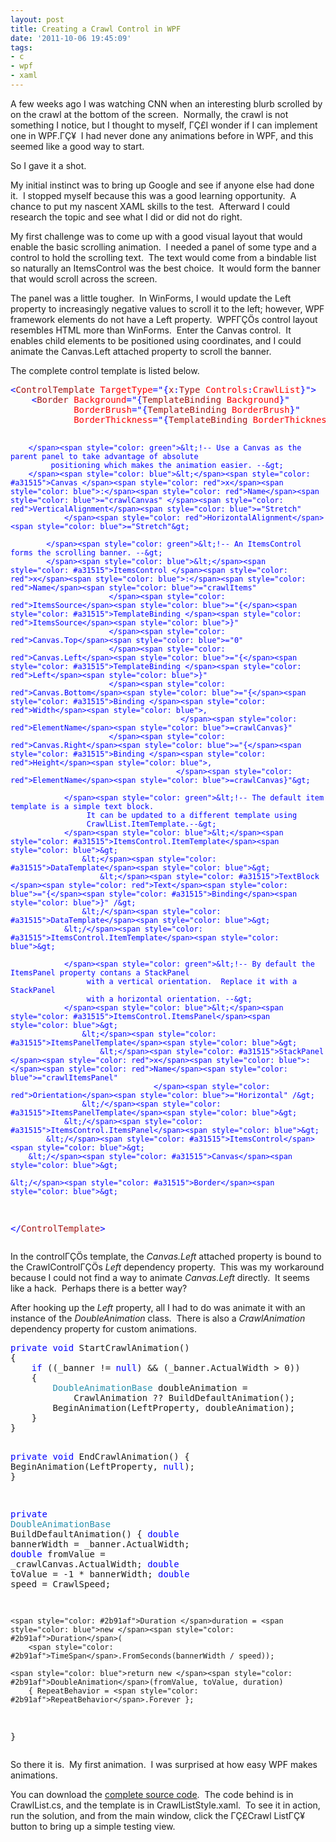 ```yaml
---
layout: post
title: Creating a Crawl Control in WPF
date: '2011-10-06 19:45:09'
tags:
- c
- wpf
- xaml
---
```


<p>A few weeks ago I was watching CNN when an interesting blurb scrolled by on the crawl at the bottom of the screen.&nbsp; Normally, the crawl is not something I notice, but I thought to myself, ΓÇ£I wonder if I can implement one in WPF.ΓÇ¥&nbsp; I had never done any animations before in WPF, and this seemed like a good way to start.</p> <p>So I gave it a shot.</p> <p>My initial instinct was to bring up Google and see if anyone else had done it.&nbsp; I stopped myself because this was a good learning opportunity.&nbsp; A chance to put my nascent XAML skills to the test.&nbsp; Afterward I could research the topic and see what I did or did not do right.</p> <p>My first challenge was to come up with a good visual layout that would enable the basic scrolling animation.&nbsp; I needed a panel of some type and a control to hold the scrolling text.&nbsp; The text would come from a bindable list so naturally an ItemsControl was the best choice.&nbsp; It would form the banner that would scroll across the screen.</p> <p>The panel was a little tougher.&nbsp; In WinForms, I would update the Left property to increasingly negative values to scroll it to the left; however, WPF framework elements do not have a Left property.&nbsp; WPFΓÇÖs control layout resembles HTML more than WinForms.&nbsp; Enter the Canvas control.&nbsp; It enables child elements to be positioned using coordinates, and I could animate the Canvas.Left attached property to scroll the banner.</p> <p>The complete control template is listed below.</p><pre class="code"><span style="color: blue">&lt;</span><span style="color: #a31515">ControlTemplate </span><span style="color: red">TargetType</span><span style="color: blue">="{</span><span style="color: #a31515">x</span><span style="color: blue">:</span><span style="color: #a31515">Type </span><span style="color: red">Controls</span><span style="color: blue">:</span><span style="color: red">CrawlList</span><span style="color: blue">}"&gt;
    &lt;</span><span style="color: #a31515">Border </span><span style="color: red">Background</span><span style="color: blue">="{</span><span style="color: #a31515">TemplateBinding </span><span style="color: red">Background</span><span style="color: blue">}"
            </span><span style="color: red">BorderBrush</span><span style="color: blue">="{</span><span style="color: #a31515">TemplateBinding </span><span style="color: red">BorderBrush</span><span style="color: blue">}"
            </span><span style="color: red">BorderThickness</span><span style="color: blue">="{</span><span style="color: #a31515">TemplateBinding </span><span style="color: red">BorderThickness</span><span style="color: blue">}"&gt;

        </span><span style="color: green">&lt;!-- Use a Canvas as the parent panel to take advantage of absolute
             positioning which makes the animation easier. --&gt;
        </span><span style="color: blue">&lt;</span><span style="color: #a31515">Canvas </span><span style="color: red">x</span><span style="color: blue">:</span><span style="color: red">Name</span><span style="color: blue">="crawlCanvas" </span><span style="color: red">VerticalAlignment</span><span style="color: blue">="Stretch"
                </span><span style="color: red">HorizontalAlignment</span><span style="color: blue">="Stretch"&gt;

            </span><span style="color: green">&lt;!-- An ItemsControl forms the scrolling banner. --&gt;
            </span><span style="color: blue">&lt;</span><span style="color: #a31515">ItemsControl </span><span style="color: red">x</span><span style="color: blue">:</span><span style="color: red">Name</span><span style="color: blue">="crawlItems"
                          </span><span style="color: red">ItemsSource</span><span style="color: blue">="{</span><span style="color: #a31515">TemplateBinding </span><span style="color: red">ItemsSource</span><span style="color: blue">}"
                          </span><span style="color: red">Canvas.Top</span><span style="color: blue">="0"
                          </span><span style="color: red">Canvas.Left</span><span style="color: blue">="{</span><span style="color: #a31515">TemplateBinding </span><span style="color: red">Left</span><span style="color: blue">}"
                          </span><span style="color: red">Canvas.Bottom</span><span style="color: blue">="{</span><span style="color: #a31515">Binding </span><span style="color: red">Width</span><span style="color: blue">,
                                          </span><span style="color: red">ElementName</span><span style="color: blue">=crawlCanvas}"
                          </span><span style="color: red">Canvas.Right</span><span style="color: blue">="{</span><span style="color: #a31515">Binding </span><span style="color: red">Height</span><span style="color: blue">,
                                         </span><span style="color: red">ElementName</span><span style="color: blue">=crawlCanvas}"&gt;

                </span><span style="color: green">&lt;!-- The default item template is a simple text block.
                     It can be updated to a different template using
                     CrawlList.ItemTemplate.--&gt;
                </span><span style="color: blue">&lt;</span><span style="color: #a31515">ItemsControl.ItemTemplate</span><span style="color: blue">&gt;
                    &lt;</span><span style="color: #a31515">DataTemplate</span><span style="color: blue">&gt;
                        &lt;</span><span style="color: #a31515">TextBlock </span><span style="color: red">Text</span><span style="color: blue">="{</span><span style="color: #a31515">Binding</span><span style="color: blue">}" /&gt;
                    &lt;/</span><span style="color: #a31515">DataTemplate</span><span style="color: blue">&gt;
                &lt;/</span><span style="color: #a31515">ItemsControl.ItemTemplate</span><span style="color: blue">&gt;

                </span><span style="color: green">&lt;!-- By default the ItemsPanel property contans a StackPanel
                     with a vertical orientation.  Replace it with a StackPanel
                     with a horizontal orientation. --&gt;
                </span><span style="color: blue">&lt;</span><span style="color: #a31515">ItemsControl.ItemsPanel</span><span style="color: blue">&gt;
                    &lt;</span><span style="color: #a31515">ItemsPanelTemplate</span><span style="color: blue">&gt;
                        &lt;</span><span style="color: #a31515">StackPanel </span><span style="color: red">x</span><span style="color: blue">:</span><span style="color: red">Name</span><span style="color: blue">="crawlItemsPanel"
                                    </span><span style="color: red">Orientation</span><span style="color: blue">="Horizontal" /&gt;
                    &lt;/</span><span style="color: #a31515">ItemsPanelTemplate</span><span style="color: blue">&gt;
                &lt;/</span><span style="color: #a31515">ItemsControl.ItemsPanel</span><span style="color: blue">&gt;
            &lt;/</span><span style="color: #a31515">ItemsControl</span><span style="color: blue">&gt;
        &lt;/</span><span style="color: #a31515">Canvas</span><span style="color: blue">&gt;

    &lt;/</span><span style="color: #a31515">Border</span><span style="color: blue">&gt;
&lt;/</span><span style="color: #a31515">ControlTemplate</span><span style="color: blue">&gt;</span></pre>
<p>In the controlΓÇÖs template, the <em>Canvas.Left</em> attached property is bound to the CrawlControlΓÇÖs <em>Left</em> dependency property.&nbsp; This was my workaround because I could not find a way to animate <em>Canvas.Left</em> directly.&nbsp; It seems like a hack.&nbsp; Perhaps there is a better way?</p>
<p>After hooking up the <em>Left</em> property, all I had to do was animate it with an instance of the <em>DoubleAnimation</em> class.&nbsp; There is also a <em>CrawlAnimation</em> dependency property for custom animations.</p><pre class="code"><span style="color: blue">private void </span>StartCrawlAnimation()
{
    <span style="color: blue">if </span>((_banner != <span style="color: blue">null</span>) &amp;&amp; (_banner.ActualWidth &gt; 0))
    {
        <span style="color: #2b91af">DoubleAnimationBase </span>doubleAnimation =
            CrawlAnimation ?? BuildDefaultAnimation();
        BeginAnimation(LeftProperty, doubleAnimation);
    }
}

<span style="color: blue">private void </span>EndCrawlAnimation()
{
    BeginAnimation(LeftProperty, <span style="color: blue">null</span>);
}

<span style="color: blue">private </span><span style="color: #2b91af">DoubleAnimationBase </span>BuildDefaultAnimation()
{
    <span style="color: blue">double </span>bannerWidth = _banner.ActualWidth;
    <span style="color: blue">double </span>fromValue = _crawlCanvas.ActualWidth;
    <span style="color: blue">double </span>toValue = -1 * bannerWidth;
    <span style="color: blue">double </span>speed = CrawlSpeed;

    <span style="color: #2b91af">Duration </span>duration = <span style="color: blue">new </span><span style="color: #2b91af">Duration</span>(
        <span style="color: #2b91af">TimeSpan</span>.FromSeconds(bannerWidth / speed));

    <span style="color: blue">return new </span><span style="color: #2b91af">DoubleAnimation</span>(fromValue, toValue, duration)
        { RepeatBehavior = <span style="color: #2b91af">RepeatBehavior</span>.Forever };
}</pre>
<p>So there it is.&nbsp; My first animation.&nbsp; I was surprised at how easy WPF makes animations.</p>
<p>You can download the <a href="https://github.com/joebuschmann/Buschmann.Windows" target="_blank">complete source code</a>.&nbsp; The code behind is in CrawlList.cs, and the template is in CrawlListStyle.xaml.&nbsp; To see it in action, run the solution, and from the main window, click the ΓÇ£Crawl ListΓÇ¥ button to bring up a simple testing view.</p>